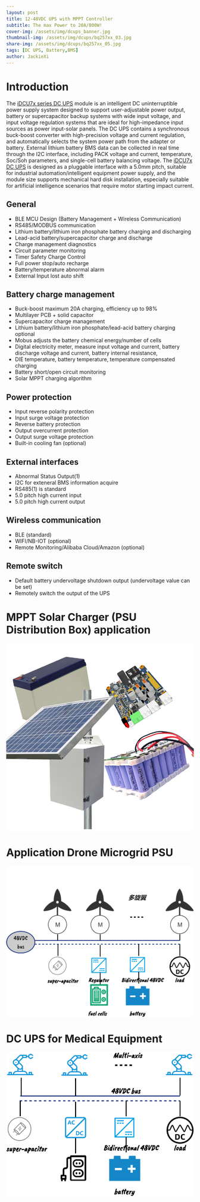 ```yaml
---
layout: post
title: 12-48VDC UPS with MPPT Controller
subtitle: The max Power to 20A/800W!
cover-img: /assets/img/dcups_banner.jpg
thumbnail-img: /assets/img/dcups/bq257xx_03.jpg
share-img: /assets/img/dcups/bq257xx_05.jpg
tags: [DC UPS, Battery,BMS]
author: JackieXi
---
```


# Introduction
The [iDCU7x series DC UPS](https://www.rfnets.com/dc-ups-list) module is an intelligent DC uninterruptible power supply system designed to support user-adjustable power output, battery or supercapacitor backup systems with wide input voltage, and input voltage regulation systems that are ideal for high-impedance input sources as power input-solar panels. The DC UPS contains a synchronous buck-boost converter with high-precision voltage and current regulation, and automatically selects the system power path from the adapter or battery. External lithium battery BMS data can be collected in real time through the I2C interface, including PACK voltage and current, temperature, Soc/Soh parameters, and single-cell battery balancing voltage.
The [iDCU7x DC UPS](https://www.rfnets.com/dc-ups-list) is designed as a pluggable interface with a 5.0mm pitch, suitable for industrial automation/intelligent equipment power supply, and the module size supports mechanical hard disk installation, especially suitable for artificial intelligence scenarios that require motor starting impact current.
## General
* BLE MCU Design (Battery Management + Wireless Communication)
* RS485/MODBUS communication
* Lithium battery/lithium iron phosphate battery charging and discharging
* Lead-acid battery/supercapacitor charge and discharge
* Charge management diagnostics
* Circuit parameter monitoring
* Timer Safety Charge Control
* Full power stop/auto recharge
* Battery/temperature abnormal alarm
* External Input lost auto shift

## Battery charge management
* Buck-boost maximum 20A charging, efficiency up to 98%
* Multilayer PCB + solid capacitor
* Supercapacitor charge management
* Lithium battery/lithium iron phosphate/lead-acid battery charging optional
* Mobus adjusts the battery chemical energy/number of cells
* Digital electricity meter, measure input voltage and current, battery discharge voltage and current, battery internal resistance,
* DIE temperature, battery temperature, temperature compensated charging
* Battery short/open circuit monitoring
* Solar MPPT charging algorithm

## Power protection
* Input reverse polarity protection
* Input surge voltage protection
* Reverse battery protection
* Output overcurrent protection
* Output surge voltage protection
* Built-in cooling fan (optional)

## External interfaces
* Abnormal Status Output(1)
* I2C for exteneral BMS information acquire
* RS485(1) is standard
* 5.0 pitch high current input
* 5.0 pitch high current output

## Wireless communication
* BLE (standard)
* WIFI/NB-IOT (optional)
* Remote Monitoring/Alibaba Cloud/Amazon (optional)
  
## Remote switch
* Default battery undervoltage shutdown output (undervoltage value can be set)
* Remotely switch the output of the UPS
  
# MPPT Solar Charger (PSU Distribution Box) application
![Crepe](/assets/img/dcups/bq257xx_07.jpg)

# Application Drone Microgrid PSU
![Crepe](/assets/img/dcups/drone.jpg)

# DC UPS for Medical Equipment
![Crepe](/assets/img/dcups/medical_power.png)
